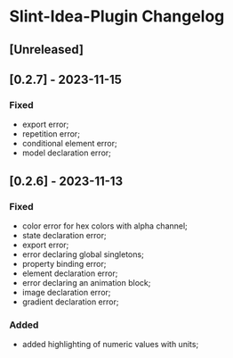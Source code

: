 <!-- Keep a Changelog guide -> https://keepachangelog.com -->

# Slint-Idea-Plugin Changelog

## [Unreleased]

## [0.2.7] - 2023-11-15

### Fixed
- export error; 
- repetition error; 
- conditional element error; 
- model declaration error;

## [0.2.6] - 2023-11-13

### Fixed
- color error for hex colors with alpha channel;
- state declaration error;
- export error;
- error declaring global singletons;
- property binding error;
- element declaration error;
- error declaring an animation block;
- image declaration error;
- gradient declaration error;

### Added
- added highlighting of numeric values with units;
